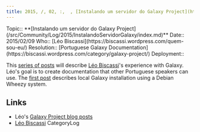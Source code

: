 ```yaml
---
title: 2015, /, 02, :,  , [Instalando um servidor do Galaxy Project](https://biscassi.wordpress.com/category/galaxy-project/)
---
```





<div class='logbox'>
 Topic:: **[Instalando um servidor do Galaxy Project](/src/Community/Log/2015/InstalandoServidorGalaxy/index.md)**
 Date:: 2015/02/09
 Who:: [Léo Biscassi](https://biscassi.wordpress.com/quem-sou-eu/)
 Resolution:: [Portuguese Galaxy Documentation](https://biscassi.wordpress.com/category/galaxy-project/)
 Deployment:: 
</div>

This [series of posts](https://biscassi.wordpress.com/category/galaxy-project/) will describe [Léo Biscassi](https://biscassi.wordpress.com/quem-sou-eu/)'s experience with Galaxy.  Léo's goal is to create documentation that other Portuguese speakers can use.  The [first post](https://biscassi.wordpress.com/2015/02/09/instalando-um-servidor-do-galaxy-project-1/) describes local Galaxy installation using a Debian Wheezy system.

## Links

* Léo's [Galaxy Project blog posts](https://biscassi.wordpress.com/category/galaxy-project/)
* [Léo Biscassi](https://biscassi.wordpress.com/quem-sou-eu/)
CategoryLog
